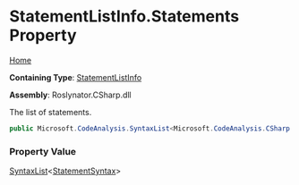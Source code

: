# StatementListInfo\.Statements Property

[Home](../../../../../README.md)

**Containing Type**: [StatementListInfo](../README.md)

**Assembly**: Roslynator\.CSharp\.dll

  
The list of statements\.

```csharp
public Microsoft.CodeAnalysis.SyntaxList<Microsoft.CodeAnalysis.CSharp.Syntax.StatementSyntax> Statements { get; }
```

### Property Value

[SyntaxList](https://docs.microsoft.com/en-us/dotnet/api/microsoft.codeanalysis.syntaxlist-1)\<[StatementSyntax](https://docs.microsoft.com/en-us/dotnet/api/microsoft.codeanalysis.csharp.syntax.statementsyntax)\>

